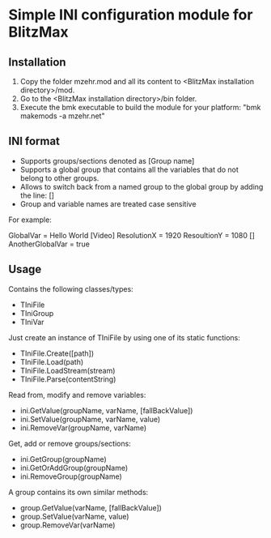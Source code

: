 # Simple INI configuration module for BlitzMax

## Installation

1. Copy the folder mzehr.mod and all its content to \<BlitzMax installation directory\>/mod.
2. Go to the \<BlitzMax installation directory\>/bin folder.
3. Execute the bmk executable to build the module for your platform: "bmk makemods -a mzehr.net"

## INI format

* Supports groups/sections denoted as [Group name]
* Supports a global group that contains all the variables that do not belong to other groups.
* Allows to switch back from a named group to the global group by adding the line: []
* Group and variable names are treated case sensitive

For example:

GlobalVar = Hello World
[Video]
ResolutionX = 1920
ResoultionY = 1080
[]
AnotherGlobalVar = true

## Usage

Contains the following classes/types:

* TIniFile
* TIniGroup
* TIniVar

Just create an instance of TIniFile by using one of its static functions:

* TIniFile.Create([path])
* TIniFile.Load(path)
* TIniFile.LoadStream(stream)
* TIniFile.Parse(contentString)

Read from, modify and remove variables:

* ini.GetValue(groupName, varName, [fallBackValue])
* ini.SetValue(groupName, varName, value)
* ini.RemoveVar(groupName, varName)

Get, add or remove groups/sections:

* ini.GetGroup(groupName)
* ini.GetOrAddGroup(groupName)
* ini.RemoveGroup(groupName)

A group contains its own similar methods:

* group.GetValue(varName, [fallBackValue])
* group.SetValue(varName, value)
* group.RemoveVar(varName)